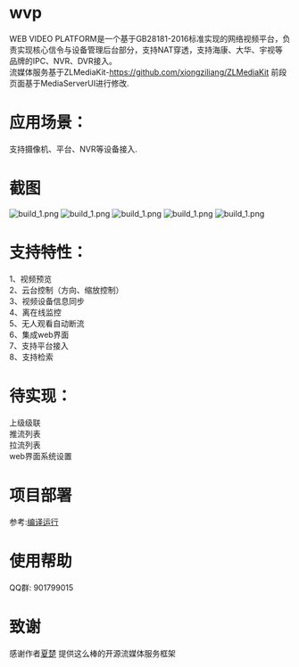 # wvp
WEB VIDEO PLATFORM是一个基于GB28181-2016标准实现的网络视频平台，负责实现核心信令与设备管理后台部分，支持NAT穿透，支持海康、大华、宇视等品牌的IPC、NVR、DVR接入。   
流媒体服务基于ZLMediaKit-https://github.com/xiongziliang/ZLMediaKit
前段页面基于MediaServerUI进行修改.

# 应用场景：
支持摄像机、平台、NVR等设备接入.

# 截图
![build_1.png](https://github.com/648540858/wvp-GB28181/blob/master/wikis/images/Screenshot_1.png)
![build_1.png](https://github.com/648540858/wvp-GB28181/blob/master/wikis/images/Screenshot_2.png)
![build_1.png](https://github.com/648540858/wvp-GB28181/blob/master/wikis/images/Screenshot_20201012_151459.png)
![build_1.png](https://github.com/648540858/wvp-GB28181/blob/master/wikis/images/Screenshot_20201012_152643.png)
![build_1.png](https://github.com/648540858/wvp-GB28181/blob/master/wikis/images/Screenshot_20201012_151606.png)

# 支持特性：
1、视频预览  
2、云台控制（方向、缩放控制）  
3、视频设备信息同步  
4、离在线监控    
5、无人观看自动断流  
6、集成web界面  
7、支持平台接入  
8、支持检索  

# 待实现： 
上级级联  
推流列表  
拉流列表  
web界面系统设置  

# 项目部署
参考:[编译运行](https://github.com/648540858/wvp-GB28181/wiki/%E7%BC%96%E8%AF%91%E8%BF%90%E8%A1%8C)

# 使用帮助
QQ群: 901799015

# 致谢
感谢作者[夏楚](https://github.com/xiongziliang) 提供这么棒的开源流媒体服务框架  


